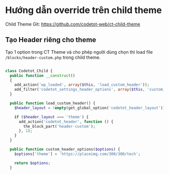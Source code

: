 # Hướng dẫn override trên child theme

Child Theme Git: https://github.com/codetot-web/ct-child-theme

## Tạo Header riêng cho theme

Tạo 1 option trong CT Theme và cho phép người dùng chọn thì load file `/blocks/header-custom.php` trong child theme.

```php

class Codetot_Child {
  public function __construct()
  {
    add_action('wp_loaded', array($this, 'load_custom_header'));
    add_filter('codetot_settings_header_options', array($this, 'custom_header_options'));
  }

  public function load_custom_header() {
    $header_layout = !empty(get_global_option('codetot_header_layout')) ? str_replace('header-', '', get_global_option('codetot_header_layout')) : '1';

    if ($header_layout === 'theme') {
      add_action('codetot_header', function () {
        the_block_part('header-custom');
      }, 1);
    }
  }

  public function custom_header_options($options) {
    $options['theme'] = 'https://placeimg.com/300/300/tech';

    return $options;
  }
```
